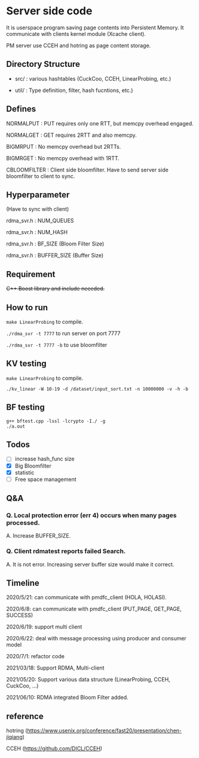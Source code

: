 # Server side code

It is userspace program saving page contents into Persistent Memory.
It communicate with clients kernel module (Xcache client).

PM server use CCEH and hotring as page content storage.

## Directory Structure
- src/ : various hashtables (CuckCoo, CCEH, LinearProbing, etc.)

- util/ : Type definition, filter, hash fucntions, etc.)

## Defines
NORMALPUT : PUT requires only one RTT, but memcpy overhead engaged.

NORMALGET : GET requires 2RTT and also memcpy.

BIGMRPUT  : No memcpy overhead but 2RTTs.

BIGMRGET  : No memcpy overhead with 1RTT.

CBLOOMFILTER : Client side bloomfilter. Have to send server side bloomfilter to client to sync.

## Hyperparameter
(Have to sync with client)

rdma_svr.h : NUM_QUEUES

rdma_svr.h : NUM_HASH

rdma_svr.h : BF_SIZE   (Bloom Filter Size)

rdma_svr.h : BUFFER_SIZE   (Buffer Size)

## Requirement
~~C++ Boost library and include neeeded.~~

## How to run

```make LinearProbing``` to compile.

```./rdma_svr -t 7777``` to run server on port 7777

```./rdma_svr -t 7777 -b``` to use bloomfilter 

## KV testing
```make LinearProbing``` to compile.

```./kv_linear -W 10-19 -d /dataset/input_sort.txt -n 10000000 -v -h -b```

## BF testing
```
g++ bftest.cpp -lssl -lcrypto -I./ -g
./a.out
```

## Todos
- [ ] increase hash_func size
- [x] Big Bloomfilter
- [x] statistic
- [ ] Free space management

## Q&A
### Q. Local protection error (err 4) occurs when many pages processed.
A. Increase BUFFER_SIZE.

### Q. Client rdmatest reports failed Search.
A. It is not error. Increasing server buffer size would make it correct.

## Timeline

2020/5/21: can communicate with pmdfc_client (HOLA, HOLASI).

2020/6/8: can communicate with pmdfc_client (PUT_PAGE, GET_PAGE, SUCCESS)

2020/6/19: support multi client

2020/6/22: deal with message processing using producer and consumer model

2020/7/1: refactor code

2021/03/18: Support RDMA, Multi-client

2021/05/20: Support various data structure (LinearProbing, CCEH, CuckCoo, ...)

2021/06/10: RDMA integrated Bloom Filter added.


## reference

hotring (https://www.usenix.org/conference/fast20/presentation/chen-jiqiang)

CCEH (https://github.com/DICL/CCEH)
